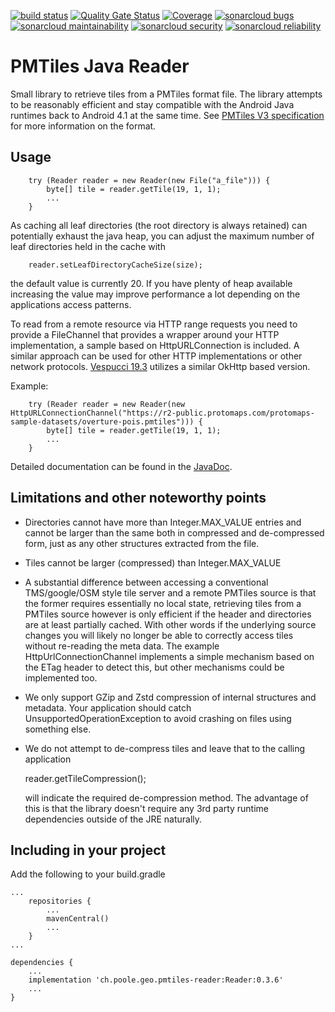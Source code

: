 [![build status](https://github.com/simonpoole/pmtiles-reader/actions/workflows/javalib.yml/badge.svg)](https://github.com/simonpoole/pmtiles-reader/actions) [![Quality Gate Status](https://sonarcloud.io/api/project_badges/measure?project=simonpoole_pmtiles-reader&metric=alert_status)](https://sonarcloud.io/dashboard?id=simonpoole_pmtiles-reader) [![Coverage](https://sonarcloud.io/api/project_badges/measure?project=simonpoole_pmtiles-reader&metric=coverage)](https://sonarcloud.io/dashboard?id=simonpoole_pmtiles-reader) [![sonarcloud bugs](https://sonarcloud.io/api/project_badges/measure?project=simonpoole_pmtiles-reader&metric=bugs)](https://sonarcloud.io/component_measures?id=simonpoole_pmtiles-reader&metric=bugs) [![sonarcloud maintainability](https://sonarcloud.io/api/project_badges/measure?project=simonpoole_pmtiles-reader&metric=sqale_rating)](https://sonarcloud.io/component_measures?id=simonpoole_pmtiles-reader&metric=Maintainability) [![sonarcloud security](https://sonarcloud.io/api/project_badges/measure?project=simonpoole_pmtiles-reader&metric=security_rating)](https://sonarcloud.io/component_measures?id=simonpoole_pmtiles-reader&metric=Security) [![sonarcloud reliability](https://sonarcloud.io/api/project_badges/measure?project=simonpoole_pmtiles-reader&metric=reliability_rating)](https://sonarcloud.io/component_measures?id=simonpoole_pmtiles-reader&metric=Reliability)


# PMTiles Java Reader

Small library to retrieve tiles from a PMTiles format file. The library attempts to be reasonably efficient and stay compatible with the Android Java runtimes back to Android 4.1 at the same time.
See [PMTiles V3 specification](https://github.com/protomaps/PMTiles/blob/main/spec/v3/spec.md) for more information on the format.


## Usage

        try (Reader reader = new Reader(new File("a_file"))) {
            byte[] tile = reader.getTile(19, 1, 1);
            ...  
        }
    
As caching all leaf directories (the root directory is always retained) can potentially exhaust the java heap, you can adjust the maximum number of leaf directories held in the cache with

        reader.setLeafDirectoryCacheSize(size);
    
the default value is currently 20. If you have plenty of heap available increasing the value may improve performance a lot depending on the applications access patterns.

To read from a remote resource via HTTP range requests you need to provide a FileChannel that provides a wrapper around your HTTP implementation, a sample based on HttpURLConnection is included. A similar approach can be used for other HTTP implementations or other network protocols. [Vespucci 19.3](https://github.com/MarcusWolschon/osmeditor4android/blob/master/src/main/java/de/blau/android/util/OkHttpFileChannel.java) utilizes a similar OkHttp based version.

Example:

        try (Reader reader = new Reader(new HttpURLConnectionChannel("https://r2-public.protomaps.com/protomaps-sample-datasets/overture-pois.pmtiles"))) {
            byte[] tile = reader.getTile(19, 1, 1);
            ...  
        }
        
Detailed documentation can be found in the [JavaDoc](http://www.javadoc.io/doc/ch.poole.geo.pmtiles-reader/Reader/0.3.6).

## Limitations and other noteworthy points

- Directories cannot have more than Integer.MAX_VALUE entries and cannot be larger than the same both in compressed and de-compressed form, just as any other structures extracted from the file. 
- Tiles cannot be larger (compressed) than Integer.MAX_VALUE
- A substantial difference between accessing a conventional TMS/google/OSM style tile server and a remote PMTiles source is that the former requires essentially no local state, retrieving tiles
from a PMTiles source however is only efficient if the header and directories are at least partially cached. With other words if the underlying source changes you will likely no
longer be able to correctly access tiles without re-reading the meta data. The example HttpUrlConnectionChannel implements a simple mechanism based on the ETag header to detect this, but other 
mechanisms could be implemented too. 
- We only support GZip and Zstd compression of internal structures and metadata. Your application should catch UnsupportedOperationException to avoid crashing on files using something else. 
- We do not attempt to de-compress tiles and leave that to the calling application
    
    reader.getTileCompression();
  
  will indicate the required de-compression method. The advantage of this is that the library doesn't require any 3rd party runtime dependencies outside of the JRE naturally.

    
## Including in your project

Add the following to your build.gradle

	...
	    repositories {
	        ...   
	        mavenCentral()
	        ...              
	    }
	...
	
	dependencies {
	    ...
	    implementation 'ch.poole.geo.pmtiles-reader:Reader:0.3.6'
	    ...
	}
